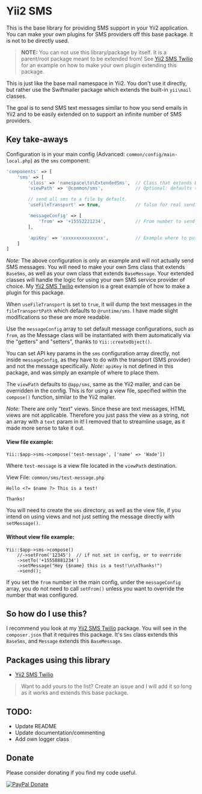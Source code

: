 # Yii2 SMS

This is the base library for providing SMS support in your Yii2 application. You can make your own plugins for SMS providers off this base package. It is not to be directly used.

> **NOTE:** You can not use this library/package by itself. It is a parent/root package meant to be extended from! See [Yii2 SMS Twilio](https://github.com/wadeshuler/yii2-sms-twilio) for an example on how to make your own plugin extending this package.

This is just like the base mail namespace in Yii2. You don't use it directly, but rather use the Swiftmailer package which extends the built-in `yii\mail` classes.

The goal is to send SMS text messages similar to how you send emails in Yii2 and to be easily extended on to support an infinite number of SMS providers.


## Key take-aways

Configuration is in your main config (Advanced: `common/config/main-local.php`) as the `sms` component:

```php
'components' => [
    'sms' => [
        'class' => 'namespace\to\ExtendedSms',  // Class that extends BaseSms
        'viewPath' => '@common/sms',            // Optional: defaults to '@app/sms'

        // send all sms to a file by default.
        'useFileTransport' => true,             // false for real sending

        'messageConfig' => [
            'from' => '+15552221234',           // From number to send from
        ],

        'apiKey' => 'xxxxxxxxxxxxxxx',          // Example where to put keys
    ]
]
```

*Note:* The above configuration is only an example and will not actually send SMS messages. You will need to
make your own Sms class that extends `BaseSms`, as well as your own class that extends `BaseMessage`. Your extended
classes will handle the logic for using your own SMS service provider of choice. My [Yii2 SMS Twilio](https://github.com/wadeshuler/yii2-sms-twilio) extension is a great example of how to make a plugin for this package.

When `useFileTransport` is set to `true`, it will dump the text messages in the `fileTransportPath` which defaults to `@runtime/sms`. I have made slight modifications so these are more readable.

Use the `messageConfig` array to set default message configurations, such as `from`, as the Message class
will be instantiated with them automatically via the "getters" and "setters", thanks to `Yii::createObject()`.

You can set API key params in the `sms` configuration array directly, not inside `messageConfig`, as they have to do with
the transport (SMS provider) and not the message specifically. *Note:* `apiKey` is not defined in this package, and was
simply an example of where to place them.

The `viewPath` defaults to `@app/sms`, same as the Yii2 mailer, and can be overridden in the config. This is for using a view file, specified within the `compose()` function, similar to the Yii2 mailer.

*Note:* There are only "text" views. Since these are text messages, HTML views are not applicable. Therefore you just pass the view as a string, not an array with a `text` param in it! I removed that to streamline usage, as it made more sense to take it out.

#### View file example:

    Yii::$app->sms->compose('test-message', ['name' => 'Wade'])

Where `test-message` is a view file located in the `viewPath` destination.

View File: `common/sms/test-message.php`

```
Hello <?= $name ?> This is a test!

Thanks!
```

You will need to create the `sms` directory, as well as the view file, if you intend on using views and not just setting the message directly with `setMessage()`.

#### Without view file example:

    Yii::$app->sms->compose()
        //->setFrom('12345')  // if not set in config, or to override
        ->setTo('+15558881234')
        ->setMessage("Hey {$name} this is a test!\n\nThanks!")
        ->send();

If you set the `from` number in the main config, under the `messageConfig` array, you do not need to call `setFrom()` unless you want to override the number that was configured.

## So how do I use this?

I recommend you look at my [Yii2 SMS Twilio](https://github.com/wadeshuler/yii2-sms-twilio) package. You will see in the
`composer.json` that it requires this package. It's `Sms` class extends this `BaseSms`, and `Message` extends this `BaseMessage`.

## Packages using this library

 - [Yii2 SMS Twilio](https://github.com/wadeshuler/yii2-sms-twilio)

> Want to add yours to the list? Create an issue and I will add it so long as it works and extends this base package.

## TODO:

 - Update README
 - Update documentation/commenting
 - Add own logger class


## Donate

Please consider donating if you find my code useful.

[![PayPal Donate](https://i.ibb.co/YcM55mt/paypaldonate.png "Donate")](https://www.paypal.com/cgi-bin/webscr?cmd=_s-xclick&hosted_button_id=BEAUQFRMDPHT8&source=url)
